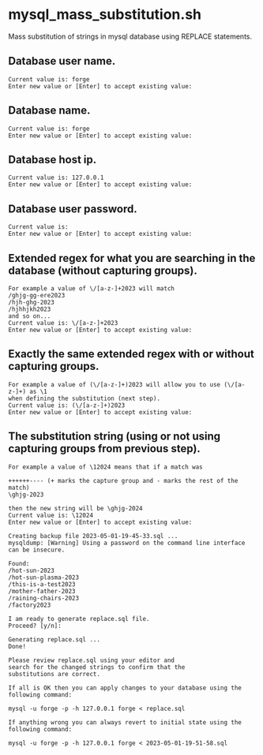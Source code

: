 # mysql_mass_substitution.sh

Mass substitution of strings in mysql database using REPLACE statements.

## Database user name.

    Current value is: forge
    Enter new value or [Enter] to accept existing value:

## Database name.

    Current value is: forge
    Enter new value or [Enter] to accept existing value:

## Database host ip.

    Current value is: 127.0.0.1
    Enter new value or [Enter] to accept existing value:

## Database user password.

    Current value is:
    Enter new value or [Enter] to accept existing value:

## Extended regex for what you are searching in the database (without capturing groups).

    For example a value of \/[a-z-]+2023 will match
    /ghjg-gg-ere2023
    /hjh-ghg-2023
    /hjhhjkh2023
    and so on...
    Current value is: \/[a-z-]+2023
    Enter new value or [Enter] to accept existing value:

## Exactly the same extended regex with or without capturing groups.

    For example a value of (\/[a-z-]+)2023 will allow you to use (\/[a-z-]+) as \1
    when defining the substitution (next step).
    Current value is: (\/[a-z-]+)2023
    Enter new value or [Enter] to accept existing value:

## The substitution string (using or not using capturing groups from previous step).

    For example a value of \12024 means that if a match was

    ++++++---- (+ marks the capture group and - marks the rest of the match)
    \ghjg-2023

    then the new string will be \ghjg-2024
    Current value is: \12024
    Enter new value or [Enter] to accept existing value:

    Creating backup file 2023-05-01-19-45-33.sql ...
    mysqldump: [Warning] Using a password on the command line interface can be insecure.

    Found:
    /hot-sun-2023
    /hot-sun-plasma-2023
    /this-is-a-test2023
    /mother-father-2023
    /raining-chairs-2023
    /factory2023

    I am ready to generate replace.sql file.
    Proceed? [y/n]:

    Generating replace.sql ...
    Done!

    Please review replace.sql using your editor and
    search for the changed strings to confirm that the
    substitutions are correct.

    If all is OK then you can apply changes to your database using the following command:

    mysql -u forge -p -h 127.0.0.1 forge < replace.sql

    If anything wrong you can always revert to initial state using the following command:

    mysql -u forge -p -h 127.0.0.1 forge < 2023-05-01-19-51-58.sql
